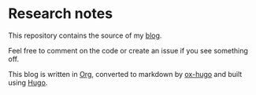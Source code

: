 # Research notes

This repository contains the source of my
[blog](https://research.curiouscoding.nl).

Feel free to comment on the code or create an issue if you see something off.

This blog is written in [Org](https://orgmode.org/), converted to markdown by
[ox-hugo](https://ox-hugo.scripter.co/) and built using [Hugo](https://gohugo.io/).
